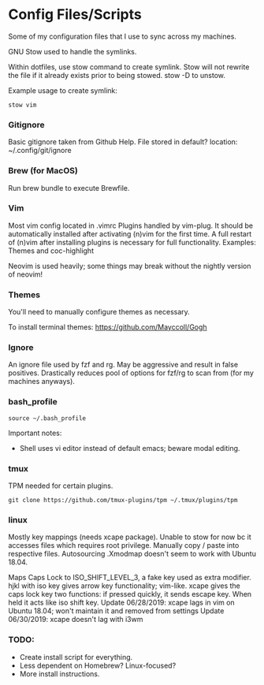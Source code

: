 # Config Files/Scripts
Some of my configuration files that I use to sync across my machines.

GNU Stow used to handle the symlinks.

Within dotfiles, use stow command to create symlink. Stow will not rewrite the file if it already exists prior to being stowed. stow -D to unstow.

Example usage to create symlink:
```
stow vim
```

### Gitignore
Basic gitignore taken from Github Help.
File stored in default? location: ~/.config/git/ignore

### Brew (for MacOS)
Run brew bundle to execute Brewfile.

### Vim
Most vim config located in .vimrc
Plugins handled by vim-plug. It should be automatically installed after activating (n)vim for the first time.
A full restart of (n)vim after installing plugins is necessary for full functionality.
Examples: Themes and coc-highlight

Neovim is used heavily; some things may break without the nightly version of neovim!

### Themes
You'll need to manually configure themes as necessary.

To install terminal themes:
https://github.com/Mayccoll/Gogh

### Ignore
An ignore file used by fzf and rg. May be aggressive and result in false positives.
Drastically reduces pool of options for fzf/rg to scan from (for my machines anyways).

### bash_profile
```
source ~/.bash_profile
```
Important notes:

- Shell uses vi editor instead of default emacs; beware modal editing.

### tmux
TPM needed for certain plugins.

```
git clone https://github.com/tmux-plugins/tpm ~/.tmux/plugins/tpm
```

### linux
Mostly key mappings (needs xcape package). Unable to stow for now bc it accesses files which requires root privilege. Manually copy / paste into respective files. Autosourcing .Xmodmap doesn't seem to work with Ubuntu 18.04.

Maps Caps Lock to ISO_SHIFT_LEVEL_3, a fake key used as extra modifier.
hjkl with iso key gives arrow key functionality; vim-like.
xcape gives the caps lock key two functions: if pressed quickly, it sends escape key. When held it acts like iso shift key.
Update 06/28/2019: xcape lags in vim on Ubuntu 18.04; won't maintain it and removed from settings
Update 06/30/2019: xcape doesn't lag with i3wm

### TODO:

- Create install script for everything.
- Less dependent on Homebrew? Linux-focused?
- More install instructions.
